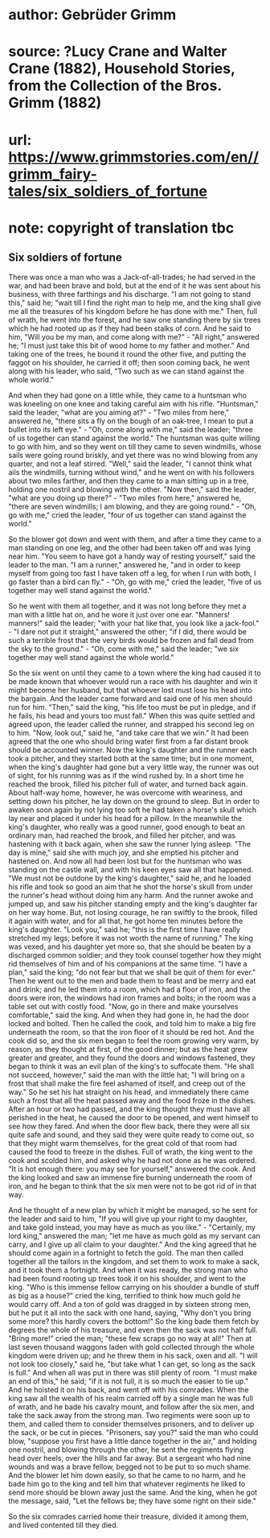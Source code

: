 # author: Gebrüder Grimm
# source: ?Lucy Crane and Walter Crane (1882), Household Stories, from the Collection of the Bros. Grimm (1882)
# url: https://www.grimmstories.com/en//grimm_fairy-tales/six_soldiers_of_fortune
# note: copyright of translation tbc

## Six soldiers of fortune 

There was once a man who was a Jack-of-all-trades; he had served in the
war, and had been brave and bold, but at the end of it he was sent about
his business, with three farthings and his discharge. "I am not going
to stand this," said he; "wait till I find the right man to help me,
and the king shall give me all the treasures of his kingdom before he
has done with me." Then, full of wrath, he went into the forest, and he
saw one standing there by six trees which he had rooted up as if they
had been stalks of corn. And he said to him, "Will you be my man, and
come along with me?" - "All right," answered he; "I must just take
this bit of wood home to my father and mother." And taking one of the
trees, he bound it round the other five, and putting the faggot on his
shoulder, he carried it off; then soon coming back, he went along with
his leader, who said, "Two such as we can stand against the whole
world."

And when they had gone on a little while, they came to a huntsman who
was kneeling on one knee and taking careful aim with his rifle.
"Huntsman," said the leader, "what are you aiming at?" - "Two miles
from here," answered he, "there sits a fly on the bough of an
oak-tree, I mean to put a bullet into its left eye." - "Oh, come along
with me," said the leader; "three of us together can stand against the
world." The huntsman was quite willing to go with him, and so they went
on till they came to seven windmills, whose sails were going round
briskly, and yet there was no wind blowing from any quarter, and not a
leaf stirred. "Well," said the leader, "I cannot think what ails the
windmills, turning without wind," and he went on with his followers
about two miles farther, and then they came to a man sitting up in a
tree, holding one nostril and blowing with the other. "Now then," said
the leader, "what are you doing up there?" - "Two miles from here,"
answered he, "there are seven windmills; I am blowing, and they are
going round." - "Oh, go with me," cried the leader, "four of us
together can stand against the world."

So the blower got down and went with them, and after a time they came to
a man standing on one leg, and the other had been taken off and was
lying near him. "You seem to have got a handy way of resting
yourself," said the leader to the man. "I am a runner," answered he,
"and in order to keep myself from going too fast I have taken off a
leg, for when I run with both, I go faster than a bird can fly." -
"Oh, go with me," cried the leader, "five of us together may well
stand against the world."

So he went with them all together, and it was not long before they met a
man with a little hat on, and he wore it just over one ear. "Manners!
manners!" said the leader; "with your hat like that, you look like a
jack-fool." - "I dare not put it straight," answered the other; "if
I did, there would be such a terrible frost that the very birds would be
frozen and fall dead from the sky to the ground." - "Oh, come with
me," said the leader; "we six together may well stand against the
whole world."

So the six went on until they came to a town where the king had caused
it to be made known that whoever would run a race with his daughter and
win it might become her husband, but that whoever lost must lose his
head into the bargain. And the leader came forward and said one of his
men should run for him. "Then," said the king, "his life too must be
put in pledge, and if he fails, his head and yours too must fall." When
this was quite settled and agreed upon, the leader called the runner,
and strapped his second leg on to him. "Now, look out," said he, "and
take care that we win." It had been agreed that the one who should
bring water first from a far distant brook should be accounted winner.
Now the king's daughter and the runner each took a pitcher, and they
started both at the same time; but in one moment, when the king's
daughter had gone but a very little way, the runner was out of sight,
for his running was as if the wind rushed by. In a short time he reached
the brook, filled his pitcher full of water, and turned back again.
About half-way home, however, he was overcome with weariness, and
setting down his pitcher, he lay down on the ground to sleep. But in
order to awaken soon again by not lying too soft he had taken a horse's
skull which lay near and placed it under his head for a pillow. In the
meanwhile the king's daughter, who really was a good runner, good
enough to beat an ordinary man, had reached the brook, and filled her
pitcher, and was hastening with it back again, when she saw the runner
lying asleep. "The day is mine," said she with much joy, and she
emptied his pitcher and hastened on. And now all had been lost but for
the huntsman who was standing on the castle wall, and with his keen eyes
saw all that happened. "We must not be outdone by the king's
daughter," said he, and he loaded his rifle and took so good an aim
that he shot the horse's skull from under the runner's head without
doing him any harm. And the runner awoke and jumped up, and saw his
pitcher standing empty and the king's daughter far on her way home.
But, not losing courage, he ran swiftly to the brook, filled it again
with water, and for all that, he got home ten minutes before the king's
daughter. "Look you," said he; "this is the first time I have really
stretched my legs; before it was not worth the name of running." The
king was vexed, and his daughter yet more so, that she should be beaten
by a discharged common soldier; and they took counsel together how they
might rid themselves of him and of his companions at the same time. "I
have a plan," said the king; "do not fear but that we shall be quit of
them for ever." Then he went out to the men and bade them to feast and
be merry and eat and drink; and he led them into a room, which had a
floor of iron, and the doors were iron, the windows had iron frames and
bolts; in the room was a table set out with costly food. "Now, go in
there and make yourselves comfortable," said the king. And when they
had gone in, he had the door locked and bolted. Then he called the cook,
and told him to make a big fire underneath the room, so that the iron
floor of it should be red hot. And the cook did so, and the six men
began to feel the room growing very warm, by reason, as they thought at
first, of the good dinner; but as the heat grew greater and greater, and
they found the doors and windows fastened, they began to think it was an
evil plan of the king's to suffocate them. "He shall not succeed,
however," said the man with the little hat; "I will bring on a frost
that shall make the fire feel ashamed of itself, and creep out of the
way." So he set his hat straight on his head, and immediately there
came such a frost that all the heat passed away and the food froze in
the dishes. After an hour or two had passed, and the king thought they
must have all perished in the heat, he caused the door to be opened, and
went himself to see how they fared. And when the door flew back, there
they were all six quite safe and sound, and they said they were quite
ready to come out, so that they might warm themselves, for the great
cold of that room had caused the food to freeze in the dishes. Full of
wrath, the king went to the cook and scolded him, and asked why he had
not done as he was ordered. "It is hot enough there: you may see for
yourself," answered the cook. And the king looked and saw an immense
fire burning underneath the room of iron, and he began to think that the
six men were not to be got rid of in that way.

And he thought of a new plan by which it might be managed, so he sent
for the leader and said to him, "If you will give up your right to my
daughter, and take gold instead, you may have as much as you like." -
"Certainly, my lord king," answered the man; "let me have as much
gold as my servant can carry, and I give up all claim to your
daughter." And the king agreed that he should come again in a fortnight
to fetch the gold. The man then called together all the tailors in the
kingdom, and set them to work to make a sack, and it took them a
fortnight. And when it was ready, the strong man who had been found
rooting up trees took it on his shoulder, and went to the king. "Who is
this immense fellow carrying on his shoulder a bundle of stuff as big as
a house?" cried the king, terrified to think how much gold he would
carry off. And a ton of gold was dragged in by sixteen strong men, but
he put it all into the sack with one hand, saying, "Why don't you
bring some more? this hardly covers the bottom!" So the king bade them
fetch by degrees the whole of his treasure, and even then the sack was
not half full. "Bring more!" cried the man; "these few scraps go no
way at all!" Then at last seven thousand waggons laden with gold
collected through the whole kingdom were driven up; and he threw them in
his sack, oxen and all. "I will not look too closely," said he, "but
take what 1 can get, so long as the sack is full." And when all was put
in there was still plenty of room. "I must make an end of this," he
said; "if it is not full, it is so much the easier to tie up." And he
hoisted it on his back, and went off with his comrades. When the king
saw all the wealth of his realm carried off by a single man he was full
of wrath, and he bade his cavalry mount, and follow after the six men,
and take the sack away from the strong man. Two regiments were soon up
to them, and called them to consider themselves prisoners, and to
deliver up the sack, or be cut in pieces. "Prisoners, say you?" said
the man who could blow, "suppose you first have a little dance together
in the air," and holding one nostril, and blowing through the other, he
sent the regiments flying head over heels, over the hills and far away.
But a sergeant who had nine wounds and was a brave fellow, begged not to
be put to so much shame. And the blower let him down easily, so that he
came to no harm, and he bade him go to the king and tell him that
whatever regiments he liked to send more should be blown away just the
same. And the king, when he got the message, said, "Let the fellows be;
they have some right on their side."

So the six comrades carried home their treasure, divided it among them,
and lived contented till they died.
